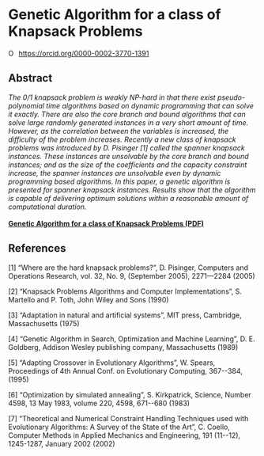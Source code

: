 <h1>Genetic Algorithm for a class of Knapsack Problems</h1>

<div itemscope itemtype="https://schema.org/Person"><a itemprop="sameAs" content="https://orcid.org/0000-0002-3770-1391" href="https://orcid.org/0000-0002-3770-1391" target="orcid.widget" rel="noopener noreferrer" style="vertical-align:top;"><img src="https://orcid.org/sites/default/files/images/orcid_16x16.png" style="width:1em;margin-right:.5em;" alt="ORCID iD icon">https://orcid.org/0000-0002-3770-1391</a></div>

<h2>Abstract</h2>
<i>
The 0/1 knapsack problem is weakly NP-hard in that there exist pseudo-polynomial time algorithms based on dynamic programming that can solve it exactly. There are also the core branch and bound algorithms that can solve large randomly generated instances in a very short amount of time. However, as the correlation between the variables is increased, the difficulty of the problem increases. Recently a new class of knapsack problems was introduced by D. Pisinger [1] called the spanner knapsack instances. These instances are unsolvable by the core branch and bound instances; and as the size of the coefficients and the capacity constraint increase, the spanner instances are unsolvable even by dynamic programming based algorithms. In this paper, a genetic algorithm is presented for spanner knapsack instances. Results show that the algorithm is capable of delivering optimum solutions within a reasonable amount of computational duration.</i>
<br><br>
<b><a href="https://arxiv.org/abs/1903.03494">Genetic Algorithm for a class of Knapsack Problems (PDF)</a></b>
<br>
<h2>References</h2>

[1] “Where are the hard knapsack problems?”, D. Pisinger, Computers and Operations Research, vol. 32, No. 9, (September 2005), 2271—2284 (2005)

[2] “Knapsack Problems Algorithms and Computer Implementations”, S. Martello and P. Toth, John Wiley and Sons (1990)

[3] “Adaptation in natural and artificial systems”, MIT press, Cambridge, Massachusetts (1975)

[4] “Genetic Algorithm in Search, Optimization and Machine Learning”, D. E. Goldberg, Addison Wesley publishing company, Massachusetts (1989)

[5] “Adapting Crossover in Evolutionary Algorithms”, W. Spears, Proceedings of 4th Annual Conf. on Evolutionary Computing, 367--384, (1995)

[6] “Optimization by simulated annealing”, S. Kirkpatrick, Science, Number 4598, 13 May 1983, volume 220, 4598, 671--680 (1983)

[7] “Theoretical and Numerical Constraint Handling Techniques used with Evolutionary Algorithms: A Survey of the State of the Art”, C. Coello, Computer Methods in Applied Mechanics and Engineering, 191 (11--12), 1245-1287, January 2002 (2002)
